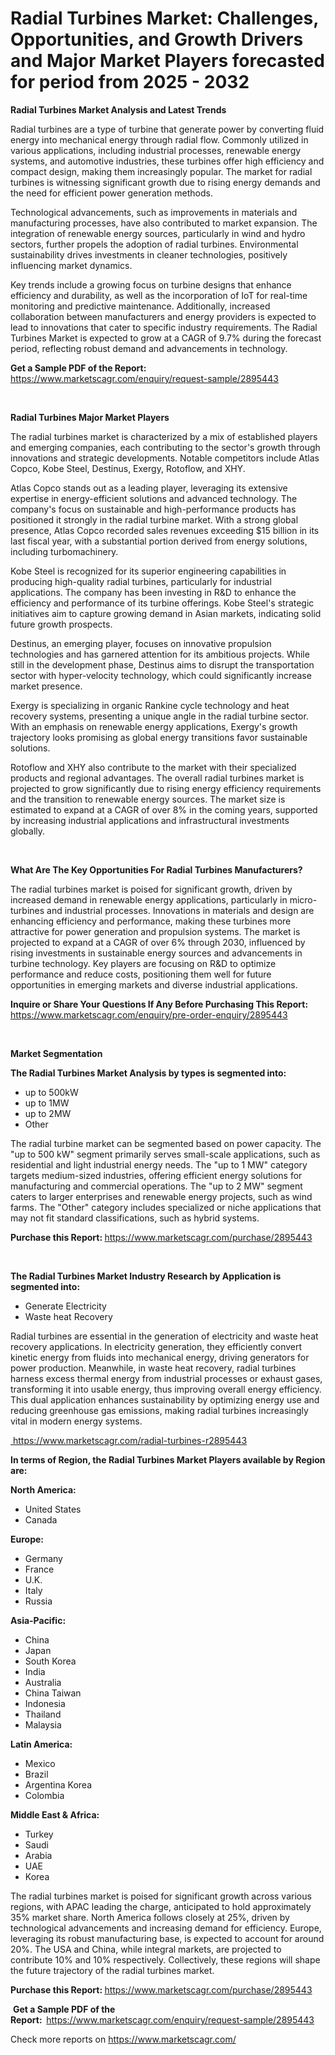 <p><h1>Radial Turbines Market: Challenges, Opportunities, and Growth Drivers and Major Market Players forecasted for period from 2025 - 2032</h1></p><p><strong>Radial Turbines Market Analysis and Latest Trends</strong></p>
<p><p>Radial turbines are a type of turbine that generate power by converting fluid energy into mechanical energy through radial flow. Commonly utilized in various applications, including industrial processes, renewable energy systems, and automotive industries, these turbines offer high efficiency and compact design, making them increasingly popular. The market for radial turbines is witnessing significant growth due to rising energy demands and the need for efficient power generation methods. </p><p>Technological advancements, such as improvements in materials and manufacturing processes, have also contributed to market expansion. The integration of renewable energy sources, particularly in wind and hydro sectors, further propels the adoption of radial turbines. Environmental sustainability drives investments in cleaner technologies, positively influencing market dynamics. </p><p>Key trends include a growing focus on turbine designs that enhance efficiency and durability, as well as the incorporation of IoT for real-time monitoring and predictive maintenance. Additionally, increased collaboration between manufacturers and energy providers is expected to lead to innovations that cater to specific industry requirements. The Radial Turbines Market is expected to grow at a CAGR of 9.7% during the forecast period, reflecting robust demand and advancements in technology.</p></p>
<p><strong>Get a Sample PDF of the Report:&nbsp;</strong> <a href="https://www.marketscagr.com/enquiry/request-sample/2895443?utm_campaign=2796&utm_medium=2&utm_source=Github&utm_content=ia&utm_term=15032025&utm_id=radial-turbines">https://www.marketscagr.com/enquiry/request-sample/2895443</a></p>
<p>&nbsp;</p>
<p><strong>Radial Turbines Major Market Players</strong></p>
<p><p>The radial turbines market is characterized by a mix of established players and emerging companies, each contributing to the sector's growth through innovations and strategic developments. Notable competitors include Atlas Copco, Kobe Steel, Destinus, Exergy, Rotoflow, and XHY.</p><p>Atlas Copco stands out as a leading player, leveraging its extensive expertise in energy-efficient solutions and advanced technology. The company's focus on sustainable and high-performance products has positioned it strongly in the radial turbine market. With a strong global presence, Atlas Copco recorded sales revenues exceeding $15 billion in its last fiscal year, with a substantial portion derived from energy solutions, including turbomachinery.</p><p>Kobe Steel is recognized for its superior engineering capabilities in producing high-quality radial turbines, particularly for industrial applications. The company has been investing in R&D to enhance the efficiency and performance of its turbine offerings. Kobe Steel's strategic initiatives aim to capture growing demand in Asian markets, indicating solid future growth prospects.</p><p>Destinus, an emerging player, focuses on innovative propulsion technologies and has garnered attention for its ambitious projects. While still in the development phase, Destinus aims to disrupt the transportation sector with hyper-velocity technology, which could significantly increase market presence.</p><p>Exergy is specializing in organic Rankine cycle technology and heat recovery systems, presenting a unique angle in the radial turbine sector. With an emphasis on renewable energy applications, Exergy's growth trajectory looks promising as global energy transitions favor sustainable solutions.</p><p>Rotoflow and XHY also contribute to the market with their specialized products and regional advantages. The overall radial turbines market is projected to grow significantly due to rising energy efficiency requirements and the transition to renewable energy sources. The market size is estimated to expand at a CAGR of over 8% in the coming years, supported by increasing industrial applications and infrastructural investments globally.</p></p>
<p>&nbsp;</p>
<p><strong>What Are The Key Opportunities For Radial Turbines Manufacturers?</strong></p>
<p><p>The radial turbines market is poised for significant growth, driven by increased demand in renewable energy applications, particularly in micro-turbines and industrial processes. Innovations in materials and design are enhancing efficiency and performance, making these turbines more attractive for power generation and propulsion systems. The market is projected to expand at a CAGR of over 6% through 2030, influenced by rising investments in sustainable energy sources and advancements in turbine technology. Key players are focusing on R&D to optimize performance and reduce costs, positioning them well for future opportunities in emerging markets and diverse industrial applications.</p></p>
<p><strong>Inquire or Share Your Questions If Any Before Purchasing This Report:</strong> <a href="https://www.marketscagr.com/enquiry/pre-order-enquiry/2895443?utm_campaign=2796&utm_medium=2&utm_source=Github&utm_content=ia&utm_term=15032025&utm_id=radial-turbines">https://www.marketscagr.com/enquiry/pre-order-enquiry/2895443</a></p>
<p>&nbsp;</p>
<p><strong>Market Segmentation</strong></p>
<p><strong>The Radial Turbines Market Analysis by types is segmented into:</strong></p>
<p><ul><li>up to 500kW</li><li>up to 1MW</li><li>up to 2MW</li><li>Other</li></ul></p>
<p><p>The radial turbine market can be segmented based on power capacity. The "up to 500 kW" segment primarily serves small-scale applications, such as residential and light industrial energy needs. The "up to 1 MW" category targets medium-sized industries, offering efficient energy solutions for manufacturing and commercial operations. The "up to 2 MW" segment caters to larger enterprises and renewable energy projects, such as wind farms. The "Other" category includes specialized or niche applications that may not fit standard classifications, such as hybrid systems.</p></p>
<p><strong>Purchase this Report:&nbsp;</strong><a href="https://www.marketscagr.com/purchase/2895443?utm_campaign=2796&utm_medium=2&utm_source=Github&utm_content=ia&utm_term=15032025&utm_id=radial-turbines">https://www.marketscagr.com/purchase/2895443</a></p>
<p>&nbsp;</p>
<p><strong>The Radial Turbines Market Industry Research by Application is segmented into:</strong></p>
<p><ul><li>Generate Electricity</li><li>Waste heat Recovery</li></ul></p>
<p><p>Radial turbines are essential in the generation of electricity and waste heat recovery applications. In electricity generation, they efficiently convert kinetic energy from fluids into mechanical energy, driving generators for power production. Meanwhile, in waste heat recovery, radial turbines harness excess thermal energy from industrial processes or exhaust gases, transforming it into usable energy, thus improving overall energy efficiency. This dual application enhances sustainability by optimizing energy use and reducing greenhouse gas emissions, making radial turbines increasingly vital in modern energy systems.</p></p>
<p><a href="https://www.marketscagr.com/radial-turbines-r2895443?utm_campaign=2796&utm_medium=2&utm_source=Github&utm_content=ia&utm_term=15032025&utm_id=radial-turbines">&nbsp;https://www.marketscagr.com/radial-turbines-r2895443</a></p>
<p><strong>In terms of Region, the Radial Turbines Market Players available by Region are:</strong></p>
<p>
    <p> <strong> North America: </strong>
        <ul>
            <li>United States</li>
            <li>Canada</li>
        </ul>
        </p> 
    <p> <strong> Europe: </strong>
        <ul>
            <li>Germany</li>
            <li>France</li>
            <li>U.K.</li>
            <li>Italy</li>
            <li>Russia</li>
        </ul>
        </p> 
    <p> <strong> Asia-Pacific: </strong>
        <ul>
            <li>China</li>
            <li>Japan</li>
            <li>South Korea</li>
            <li>India</li>
            <li>Australia</li>
            <li>China Taiwan</li>
            <li>Indonesia</li>
            <li>Thailand</li>
            <li>Malaysia</li>
        </ul>
        </p> 
    <p> <strong> Latin America: </strong>
        <ul>
            <li>Mexico</li>
            <li>Brazil</li>
            <li>Argentina Korea</li>
            <li>Colombia</li>
        </ul>
        </p> 
    <p> <strong> Middle East & Africa: </strong>
        <ul>
            <li>Turkey</li>
            <li>Saudi</li>
            <li>Arabia</li>
            <li>UAE</li>
            <li>Korea</li>
        </ul>
    </p>
    </p>
<p><p>The radial turbines market is poised for significant growth across various regions, with APAC leading the charge, anticipated to hold approximately 35% market share. North America follows closely at 25%, driven by technological advancements and increasing demand for efficiency. Europe, leveraging its robust manufacturing base, is expected to account for around 20%. The USA and China, while integral markets, are projected to contribute 10% and 10% respectively. Collectively, these regions will shape the future trajectory of the radial turbines market.</p></p>
<p><strong>Purchase this Report: </strong><a href="https://www.marketscagr.com/purchase/2895443?utm_campaign=2796&utm_medium=2&utm_source=Github&utm_content=ia&utm_term=15032025&utm_id=radial-turbines">https://www.marketscagr.com/purchase/2895443</a></p>
<p>&nbsp;<strong>Get a Sample PDF of the Report:&nbsp;&nbsp;</strong><a href="https://www.marketscagr.com/enquiry/request-sample/2895443?utm_campaign=2796&utm_medium=2&utm_source=Github&utm_content=ia&utm_term=15032025&utm_id=radial-turbines">https://www.marketscagr.com/enquiry/request-sample/2895443</a></p>
<p><strong></strong></p>
<p>Check more reports on <a href="https://www.marketscagr.com/?utm_campaign=2796&utm_medium=2&utm_source=Github&utm_content=ia&utm_term=15032025&utm_id=radial-turbines">https://www.marketscagr.com/</a></p>